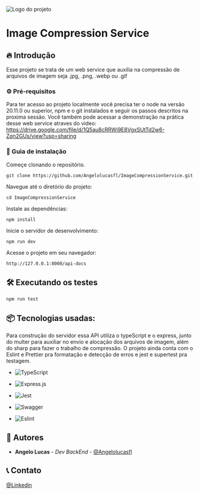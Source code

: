 ![Logo do projeto](https://i.imgur.com/vt4VC86.png)

# Image Compression Service

## 🔥 Introdução

Esse projeto se trata de um web service que auxilia na compressão de arquivos de imagem seja .jpg, .png, .webp ou .gif

### ⚙️ Pré-requisitos

Para ter acesso ao projeto localmente você precisa ter o node na versão 20.11.0 ou superior, npm e o git instalados e seguir os passos descritos na proxima sessão. Você também pode acessar a demonstração na prática desse web service atraves do video: https://drive.google.com/file/d/1Q5au8cRRWi9E8VgxSUtTd2w6-Zqn2GUs/view?usp=sharing



### 🔨 Guia de instalação

Começe clonando o repositório.

```
git clone https://github.com/Angelolucasfl/ImageCompressionService.git
```


Navegue até o diretório do projeto:

```
cd ImageCompressionService
```


Instale as dependências:

```
npm install
```


Inicie o servidor de desenvolvimento:

```
npm run dev
```


Acesse o projeto em seu navegador:

```
http://127.0.0.1:8000/api-docs
```

## 🛠️ Executando os testes


```
npm run test
```

## 📦 Tecnologias usadas:

Para construção do servidor essa API utiliza o typeScript e o express, junto do multer para auxiliar no envio e alocação dos arquivos de imagem, além do sharp para fazer o trabalho de compressão. O projeto ainda conta com o Eslint e Prettier pra formatação e detecção de erros e jest e supertest pra testagem.

* ![TypeScript](https://img.shields.io/badge/typescript-%23007ACC.svg?style=for-the-badge&logo=typescript&logoColor=white)

* ![Express.js](https://img.shields.io/badge/express.js-%23404d59.svg?style=for-the-badge&logo=express&logoColor=%2361DAFB)


* ![Jest](https://img.shields.io/badge/-jest-%23C21325?style=for-the-badge&logo=jest&logoColor=white)

* ![Swagger](https://img.shields.io/badge/-Swagger-%23Clojure?style=for-the-badge&logo=swagger&logoColor=white)

* ![Eslint](https://img.shields.io/badge/ESLint-4B3263?style=for-the-badge&logo=eslint&logoColor=white)

## 👷 Autores

* **Angelo Lucas** - *Dev BackEnd* - [@Angelolucasfl](https://github.com/Angelolucasfl)


## 📞  Contato

[@Linkedin](https://www.linkedin.com/in/angelo-lucas-7129b7268/)
